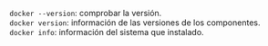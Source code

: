 `docker --version`: comprobar la versión.  
`docker version`: información de las versiones de los componentes.  
`docker info`: información del sistema que instalado.  
